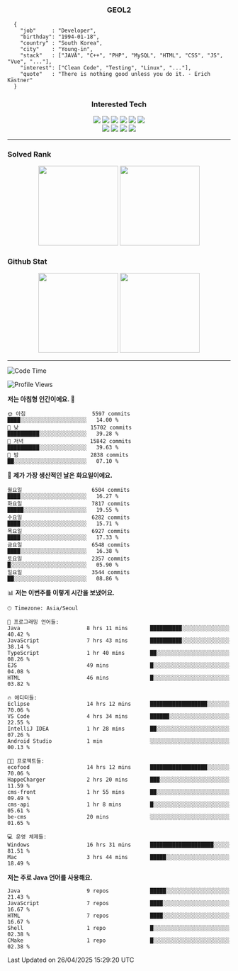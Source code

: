 <div align="center">

  ### GEOL2
</div>

```
  {
    "job"     : "Developer",
    "birthday": "1994-01-18",
    "country" : "South Korea",
    "city"    : "Young-in",
    "stack"   : ["JAVA", "C++", "PHP", "MySQL", "HTML", "CSS", "JS", "Vue", "..."],
    "interest": ["Clean Code", "Testing", "Linux", "..."], 
    "quote"   : "There is nothing good unless you do it. - Erich Kästner"
  }
  ```
  
<div align="center">
  
  ### Interested Tech
  
  <img src="https://img.shields.io/badge/Laravel-F05340?style=flat-square&logo=Laravel&logoColor=white">
  <img src="https://img.shields.io/badge/SpringBoot-6DB33F?style=flat-square&logo=SpringBoot&logoColor=white">
  <img src="https://img.shields.io/badge/-NestJs-ea2845?style=flat-square&logo=nestjs&logoColor=white">
  <img src="https://img.shields.io/badge/Express-000000?style=flat-square&logo=Express&logoColor=white">
  <img src="https://img.shields.io/badge/Three.js-000000?style=flat-square&logo=Three.js&logoColor=white">
  <img src="https://img.shields.io/badge/OpenAI-%23412991?style=flat-square&logo=openai&logoColor=white">
  <br>
  <img src="https://img.shields.io/badge/Java-ED8B00?style=flat-square&logo=openjdk&logoColor=white">
  <img src="https://img.shields.io/badge/JavaScript-F7DF1E?style=flat-square&logo=JavaScript&logoColor=black">
  <img src="https://img.shields.io/badge/TypeScript-007acc?style=flat-square&logo=TypeScript&logoColor=black">
  <img src="https://img.shields.io/badge/MySQL-4479A1?style=flat-square&logo=mysql&logoColor=white"><br>

</div>

------------

  ### Solved Rank
  
  <div align="center">
    <img height="180em" src="https://mazassumnida.wtf/api/v2/generate_badge?boj=geol2">
    <img height="180em" src="https://leetcard.jacoblin.cool/Geol2?theme=light&font=Gugi&border=0&radius=20">
  </div>
  
  ### Github Stat 
  <div align="center">
    <img height="180em" src="https://github-readme-stats-git-masterrstaa-rickstaa.vercel.app/api?username=geol2&show_icons=true&theme=dark">
    <img height="180em" src="https://github-readme-stats-git-masterrstaa-rickstaa.vercel.app/api/top-langs/?username=geol2&show_icons=true&hide=css,scss,html&layout=compact&theme=dark&count_private=true&langs_count=8">
  </div>
  
------------
<!--START_SECTION:waka-->
![Code Time](http://img.shields.io/badge/Code%20Time-4%2C104%20hrs%207%20mins-blue)

![Profile Views](http://img.shields.io/badge/Profile%20Views-3-blue)

**저는 아침형 인간이에요. 🐤** 

```text
🌞 아침                     5597 commits        ████░░░░░░░░░░░░░░░░░░░░░   14.00 % 
🌆 낮　                     15702 commits       ██████████░░░░░░░░░░░░░░░   39.28 % 
🌃 저녁                     15842 commits       ██████████░░░░░░░░░░░░░░░   39.63 % 
🌙 밤　                     2838 commits        ██░░░░░░░░░░░░░░░░░░░░░░░   07.10 % 
```
📅 **제가 가장 생산적인 날은 화요일이에요.** 

```text
월요일                      6504 commits        ████░░░░░░░░░░░░░░░░░░░░░   16.27 % 
화요일                      7817 commits        █████░░░░░░░░░░░░░░░░░░░░   19.55 % 
수요일                      6282 commits        ████░░░░░░░░░░░░░░░░░░░░░   15.71 % 
목요일                      6927 commits        ████░░░░░░░░░░░░░░░░░░░░░   17.33 % 
금요일                      6548 commits        ████░░░░░░░░░░░░░░░░░░░░░   16.38 % 
토요일                      2357 commits        █░░░░░░░░░░░░░░░░░░░░░░░░   05.90 % 
일요일                      3544 commits        ██░░░░░░░░░░░░░░░░░░░░░░░   08.86 % 
```


📊 **저는 이번주를 이렇게 시간을 보냈어요.** 

```text
🕑︎ Timezone: Asia/Seoul

💬 프로그래밍 언어들: 
Java                     8 hrs 11 mins       ██████████░░░░░░░░░░░░░░░   40.42 % 
JavaScript               7 hrs 43 mins       ██████████░░░░░░░░░░░░░░░   38.14 % 
TypeScript               1 hr 40 mins        ██░░░░░░░░░░░░░░░░░░░░░░░   08.26 % 
EJS                      49 mins             █░░░░░░░░░░░░░░░░░░░░░░░░   04.08 % 
HTML                     46 mins             █░░░░░░░░░░░░░░░░░░░░░░░░   03.82 % 

🔥 에디터들: 
Eclipse                  14 hrs 12 mins      ██████████████████░░░░░░░   70.06 % 
VS Code                  4 hrs 34 mins       ██████░░░░░░░░░░░░░░░░░░░   22.55 % 
IntelliJ IDEA            1 hr 28 mins        ██░░░░░░░░░░░░░░░░░░░░░░░   07.26 % 
Android Studio           1 min               ░░░░░░░░░░░░░░░░░░░░░░░░░   00.13 % 

🐱‍💻 프로젝트들: 
ecofood                  14 hrs 12 mins      ██████████████████░░░░░░░   70.06 % 
HappeCharger             2 hrs 20 mins       ███░░░░░░░░░░░░░░░░░░░░░░   11.59 % 
cms-front                1 hr 55 mins        ██░░░░░░░░░░░░░░░░░░░░░░░   09.49 % 
cms-api                  1 hr 8 mins         █░░░░░░░░░░░░░░░░░░░░░░░░   05.61 % 
be-cms                   20 mins             ░░░░░░░░░░░░░░░░░░░░░░░░░   01.65 % 

💻 운영 체제들: 
Windows                  16 hrs 31 mins      ████████████████████░░░░░   81.51 % 
Mac                      3 hrs 44 mins       █████░░░░░░░░░░░░░░░░░░░░   18.49 % 
```

**저는 주로 Java 언어를 사용해요.** 

```text
Java                     9 repos             █████░░░░░░░░░░░░░░░░░░░░   21.43 % 
JavaScript               7 repos             ████░░░░░░░░░░░░░░░░░░░░░   16.67 % 
HTML                     7 repos             ████░░░░░░░░░░░░░░░░░░░░░   16.67 % 
Shell                    1 repo              █░░░░░░░░░░░░░░░░░░░░░░░░   02.38 % 
CMake                    1 repo              █░░░░░░░░░░░░░░░░░░░░░░░░   02.38 % 
```




 Last Updated on 26/04/2025 15:29:20 UTC
<!--END_SECTION:waka-->

<div align="center">
  
  <!-- [![Hits](https://hits.seeyoufarm.com/api/count/incr/badge.svg?url=https%3A%2F%2Fgithub.com%2Fgeol2&count_bg=%2379C83D&title_bg=%23555555&icon=myspace.svg&icon_color=%23E7E7E7&title=hits&edge_flat=false)](https://hits.seeyoufarm.com) -->
  
</div>

<!--
**Geol2/Geol2** is a ✨ _special_ ✨ repository because its `README.md` (this file) appears on your GitHub profile.

Here are some ideas to get you started:
- 🔭 I’m currently working on ...
- 🌱 I’m currently learning ...
- 👯 I’m looking to collaborate on ...
- 🤔 I’m looking for help with ...
- 💬 Ask me about ...
- 📫 How to reach me: ...
- 😄 Pronouns: ...
- ⚡ Fun fact: ...
-->

